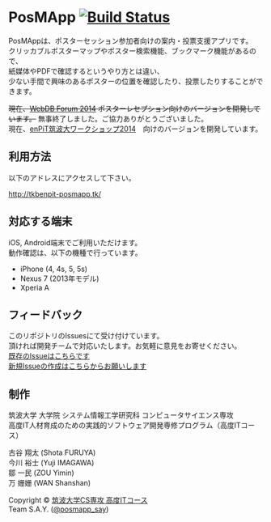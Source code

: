 PosMApp  [![Build Status](https://travis-ci.org/Tsukuba-SAY/PosMApp.svg?branch=develop)](https://travis-ci.org/Tsukuba-SAY/PosMApp/)
=======

PosMAppは、ポスターセッション参加者向けの案内・投票支援アプリです。  
クリッカブルポスターマップやポスター検索機能、ブックマーク機能があるので、  
紙媒体やPDFで確認するというやり方とは違い、  
少ない手間で興味のあるポスターの位置を確認したり、投票したりすることができます。  

~~現在、[WebDB Forum 2014](http://db-event.jpn.org/webdbf2014/) ポスターレセプション向けのバージョンを開発しています。~~
無事終了しました。ご協力ありがとうございました。  
現在、[enPiT筑波大ワークショップ2014](http://www.cs.tsukuba.ac.jp/enPiT/enpit2014_tsukuba_ws)　向けのバージョンを開発しています。


## 利用方法

以下のアドレスにアクセスして下さい。

http://tkbenpit-posmapp.tk/

## 対応する端末

iOS, Android端末でご利用いただけます。  
動作確認は、以下の機種で行っています。
* iPhone (4, 4s, 5, 5s)
* Nexus 7 (2013年モデル)
* Xperia A

## フィードバック
このリポジトリのIssuesにて受け付けています。  
頂ければ開発チームで対応いたします。お気軽に意見をお寄せください。  
[既存のIssueはこちらです](https://github.com/Tsukuba-SAY/PosMApp/issues)  
[新規Issueの作成はこちらからお願いします](https://github.com/Tsukuba-SAY/PosMApp/issues/new)  

## 制作

筑波大学 大学院 システム情報工学研究科 コンピュータサイエンス専攻  
高度IT人材育成のための実践的ソフトウェア開発専修プログラム（高度ITコース）  

古谷 翔太 (Shota FURUYA)  
今川 裕士 (Yuji IMAGAWA)  
鄒 一民 (ZOU Yimin)  
万 姗姗 (WAN Shanshan)  


Copyright &copy; [筑波大学CS専攻 高度ITコース](http://www.cs.tsukuba.ac.jp/ITsoft/)  
Team S.A.Y. ([@posmapp_say](https://twitter.com/posmapp_say))

